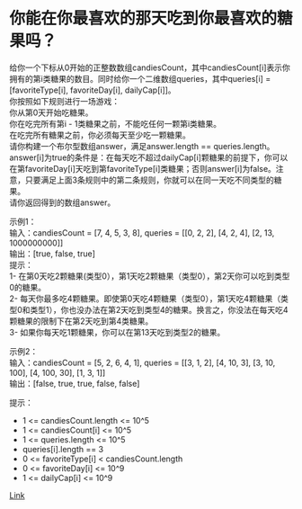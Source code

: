 <h1>你能在你最喜欢的那天吃到你最喜欢的糖果吗？</h1>

给你一个下标从0开始的正整数数组candiesCount，其中candiesCount[i]表示你拥有的第i类糖果的数目。同时给你一个二维数组queries，其中queries[i] = [favoriteType[i], favoriteDay[i], dailyCap[i]]。</br>
你按照如下规则进行一场游戏：</br>
你从第0天开始吃糖果。</br>
你在吃完所有第i - 1类糖果之前，不能吃任何一颗第i类糖果。</br>
在吃完所有糖果之前，你必须每天至少吃一颗糖果。</br>
请你构建一个布尔型数组answer，满足answer.length == queries.length。answer[i]为true的条件是：在每天吃不超过dailyCap[i]颗糖果的前提下，你可以在第favoriteDay[i]天吃到第favoriteType[i]类糖果；否则answer[i]为false。注意，只要满足上面3条规则中的第二条规则，你就可以在同一天吃不同类型的糖果。</br>
请你返回得到的数组answer。</br>

示例1：</br>
输入：candiesCount = [7, 4, 5, 3, 8], queries = [[0, 2, 2], [4, 2, 4], [2, 13, 1000000000]]</br>
输出：[true, false, true]</br>
提示：</br>
1- 在第0天吃2颗糖果(类型0），第1天吃2颗糖果（类型0），第2天你可以吃到类型0的糖果。</br>
2- 每天你最多吃4颗糖果。即使第0天吃4颗糖果（类型0），第1天吃4颗糖果（类型0和类型1），你也没办法在第2天吃到类型4的糖果。换言之，你没法在每天吃4颗糖果的限制下在第2天吃到第4类糖果。</br>
3- 如果你每天吃1颗糖果，你可以在第13天吃到类型2的糖果。</br>

示例2：</br>
输入：candiesCount = [5, 2, 6, 4, 1], queries = [[3, 1, 2], [4, 10, 3], [3, 10, 100], [4, 100, 30], [1, 3, 1]]</br>
输出：[false, true, true, false, false]</br>

提示：
- 1 <= candiesCount.length <= 10^5
- 1 <= candiesCount[i] <= 10^5
- 1 <= queries.length <= 10^5
- queries[i].length == 3
- 0 <= favoriteType[i] < candiesCount.length
- 0 <= favoriteDay[i] <= 10^9
- 1 <= dailyCap[i] <= 10^9

[Link](https://leetcode-cn.com/problems/can-you-eat-your-favorite-candy-on-your-favorite-day/)